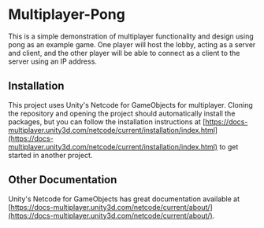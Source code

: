 # Multiplayer-Pong

This is a simple demonstration of multiplayer functionality and design using pong as an example game. One player will host the lobby, acting as a server and client, and the other player will be able to connect as a client to the server using an IP address.

## Installation

This project uses Unity's Netcode for GameObjects for multiplayer. Cloning the repository and opening the project should automatically install the packages, but you can follow the installation instructions at [https://docs-multiplayer.unity3d.com/netcode/current/installation/index.html](https://docs-multiplayer.unity3d.com/netcode/current/installation/index.html) to get started in another project.

## Other Documentation

Unity's Netcode for GameObjects has great documentation available at [https://docs-multiplayer.unity3d.com/netcode/current/about/](https://docs-multiplayer.unity3d.com/netcode/current/about/).
